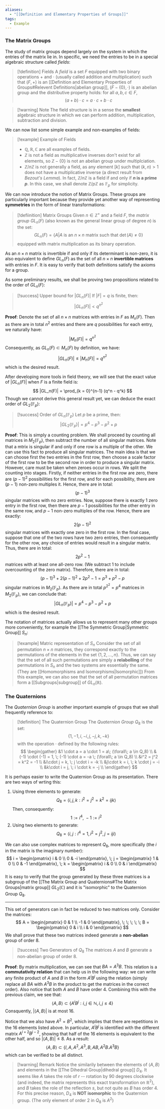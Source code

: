 ```yaml
---
aliases:
  - "[[Definition and Elementary Properties of Groups]]"
tags:
  - Example
---
```

###  The Matrix Groups

The study of matrix groups depend largely on the system in which the entries of the matrix lie in. In specific, we need the entries to be in a special algebraic structure called *fields*: 

>[!definition] Fields
>A *field* is a set $F$ equipped with two binary operations $+$ and $\cdot$ (usually called addition and multiplication) such that $(F, +)$ is an [[Definition and Elementary Properties of Groups#Relevent Definitions|abelian group]], $(F- \{0\}, \cdot)$ is an abelian group and the distributive property holds: for all $a, b, c \in F$,
>$$
>(a+b)\cdot c = a\cdot c+b \cdot c
>$$ 

>[!warning] Note
>The field structure is in a sense the **smallest** algebraic structure in which we can perform addition, multiplication, subtraction and division. 

We can now list some simple example and non-examples of fields:

>[!example] Example of Fields
>* $\mathbb{Q}, \mathbb{R}, \mathbb{C}$ are all examples of fields. 
>* $\mathbb{Z}$ is not a field as multiplicative inverses don't exist for all elements, so $\mathbb{Z} - \{0\}$ is not an abelian group under multiplciation. 
>* $\mathbb{Z} / n\mathbb{Z}$ is not generally a field, as any element $[k]$ such that $(k, n) > 1$ does not have a multiplicative inverse (a direct result from *Bezout's Lemma*). In fact, $\mathbb{Z} / n\mathbb{Z}$ is a field if and only if **$n$ is a prime $p$**. In this case, we shall denote $\mathbb{Z} / p\mathbb{Z}$ as $\mathbb{F}_p$ for simplicity. 

We can now introduce the notion of Matrix Groups. These groups are particularly important because they provide yet another way of representing **symmetries** in the form of linear transformations: 

>[!defiinition] Matrix Groups
>Given $n \in \mathbb{Z}^{+}$ and a field $F$, the *matrix group* $GL_n(F)$ (also known as the general linear group of degree $n$) is the set:
>$$
>GL_n(F) = \{ A | A \text{ is an } n \times n \text{ matrix such that } \det(A) \neq 0  \}
>$$
>equipped with matrix multiplication as its binary operation. 

As an $n \times n$ matrix is invertible if and only if its determinant is non-zero, it is also equivalent to define $GL_n(F)$ as the set of all $n \times n$ **invertible matrices** with entries in $F$. It is easy to verify that both definitions satisfy the axioms for a group. 

As some preliminary results, we shall be proving two propositions related to the order of $GL_n(F)$: 

>[!success] Upper bound for $|GL_n(F)|$
>If $|F| = q$ is finite, then:
>$$
>|GL_n(F)| < q^{n^2}
>$$

**Proof**: Denote the set of all $n \times n$ matrices with entries in $F$ as $M_n(F)$. Then as there are in total $n^2$ entries and there are $q$ possibilities for each entry, we naturally have:
$$
|M_n(F)| = q^{n^2}
$$
Consequently, as $GL_n(F) \subset M_n(F)$ by definition, we have:
$$
|GL_n(F)| \leq |M_n(F)| = q^{n^2}
$$
which is the desired result. 

After developing more tools in field theory, we will see that the exact value of $|GL_n(F)|$ when $F$ is a finite field is: 
$$
|GL_n(F)| = \prod_{k = 0}^{n-1} (q^n - q^k)
$$
Though we cannot derive this general result yet, we can deduce the exact order of $GL_2(\mathbb{F}_p)$: 

>[!success] Order of $GL_n(\mathbb{F}_p)$
>Let $p$ be a prime, then:
>$$
>|GL_2(\mathbb{F}_p)| = p^4 - p^3 - p^2 + p
>$$

**Proof**: This is simply a counting problem. We shall proceed by counting all matrices in $M_2(\mathbb{F}_p)$, then subtract the number of all singular matrices. Note that a mtrix is singular if and only if one row is a multiple of the other. We can use this fact to produce all singular matrices. The main idea is that we can choose first the two entries in the first row, then choose a scale factor of the first row to be the second row in order to produce a singular matrix. However, care must be taken when zeroes occur in rows. We split the counting into stages. Firstly, if neither entries in the first row are zero, there are $(p-1)^2$ possibilities for the first row, and for each possibility, there are $(p-1)$ non-zero multiples it. Hence, there are in total:
$$
(p-1)^3
$$
singular matrices with no zero entries. Now, suppose there is exactly $1$ zero entry in the first row, then there are $p-1$ possibilities for the other entry in the same row, and $p-1$ non-zero multiples of the row. Hence, there are exactly:
$$
2(p-1)^2
$$
singular matrices with exactly one zero in the first row. In the final case, suppose that one of the two rows have two zero entries, then consequently for the other row, any choice of entries would result in a singular matrix. Thus, there are in total:
$$
2p^2 - 1
$$
matrices with at least one all-zero row. (We subtract $1$ to include overcounting of the zero matrix). Therefore, there are in total:
$$
(p-1)^3 + 2(p-1)^2+2p^2-1 = p^3 + p^2 - p
$$
singular matrices in $M_2(\mathbb{F}_p)$. As there are in total $p^{2^2} = p^4$ matrices in $M_2(\mathbb{F}_p)$, we can conclude that:
$$
|GL_n(\mathbb{F}_p)| = p^4 - p^3 - p^2 + p
$$
which is the desired result. 

The notation of matrices actually allows us to represent many other groups more conveniently, for example the [[The Symmetric Group|Symmetric Group]] $S_n$: 

>[!example] Matric representation of $S_n$
>Consider the set of all permutation $n \times n$ matrices, they correspond exactly to the permutations of the elements in the set $\{ 1, 2, ..., n \}$. Thus, we can say that the set of all such permutations are simply a **relabelling** of the permutations in $S_n$ and the two systems are essentially the same. (They are [[Homomorphisms and Isomorphisms|Isomorphic]]) From this example, we can also see that the set of all permutation matrices form a [[Subgroups|subgroup]] of $GL_n(\mathbb{R})$. 

### The Quaternions

The *Quaternion Group* is another important example of groups that we shall frequently reference to: 

>[!definition] The Quaternion Group
>The *Quaternion Group* $Q_8$ is the set:
>$$
>\{ 1, -1, i, -i, j, -j, k, -k \}
>$$
>with the operation $\cdot$ defined by the following rules:
>$$
>\begin{gather}
>	&1 \cdot a = a \cdot 1 = a\;  (\forall\;  a \in Q_8) \\
>	&(-1) \cdot (-1) = 1, \; (-1) \cdot a = -a \;  (\forall\;  a \in Q_8)  \\
>	&i^2 = j^2 = k^2 = -1 \\
>	&i\cdot j = k, \; j \cdot i = -k \\
>	&j\cdot k = i, \; k \cdot j = -i \\
>	&k\cdot i = j, \; i \cdot k = -j \\
>\end{gather}
>$$

It is perhaps easier to write the Quaternion Group as its presentation. There are two ways of wrting this: 
1. Using three elements to generate: 
	$$
	Q_8 = \langle i, j, k: i^2 = j^2 = k^2 = ijk \rangle
	$$
	Then, consequently: 
	$$
	1 := i^4, \; -1 := i^2
	$$
2. Using two elements to generate: 
	$$
	Q_8 = \langle i, j: i^4 = 1, i^2 = j^2, j = iji \rangle
	$$

We can also use complex matrices to represent $Q_8$, more specifically (the $i$ in the matrix is the imaginary number): 
$$
i = \begin{pmatrix}
	i & 0 \\
	0 & -i
\end{pmatrix}, \; j = \begin{pmatrix}
	1 & 0 \\
	0 & -1
\end{pmatrix}, \; k = \begin{pmatrix}
	i & 0 \\
	0 & i
\end{pmatrix}
$$
It is easy to verify that the group generated by these three matrices is a subgroup of the [[The Matrix Group and Quaternions#The Matrix Groups|matrix group]] $GL_2(\mathbb{C})$ and it is "isomorphic" to the Quaternion Group $Q_8$. 

_____________________________________________________________________

This set of generators can in fact be reduced to two matrices only. Consider the matrices: 
$$
A = \begin{pmatrix}
	0 & 1 \\
	-1 & 0
\end{pmatrix}, \; \; \; \; \; 
B = \begin{pmatrix}
	0 & i \\
	i & 0
\end{pmatrix}
$$
We shall prove that these two matrices indeed generate a **non-abelian** group of order $8$. 

>[!success] Two Generators of $Q_8$
>The matrices $A$ and $B$ generate a non-abelian group of order $8$. 

**Proof**: By matrix multiplication, we can see that $BA = A^3B$. This relation is a **commutativity relation** that can help us in the following way: we can write any finite product of $A$ and $B$ in the form $A^iB^j$ using the relation (simply replace all $BA$ with $A^3B$ in the product to get the matrices in the correct order). Also notice that both $A$ and $B$ have order $4$. Combining this with the previous claim, we see that: 
$$
\langle A, B \rangle \subset \{A^iB^j : i, j \in \mathbb{N}, i, j \leq 4\}
$$
Consquently, $|\langle A, B \rangle|$ is at most $16$. 

Notice that we also have $A^2 = B^2$, which implies that there are repetitions in the $16$ elements listed above. In particular, $A^iB^j$ is identified with the different matrix $A^{i+2}B^{j-2}$, showing that half of the $16$ elements is equivalent to the other half, and so $|\langle A, B \rangle | \leq 8$. As a result: 
$$
\langle A, B \rangle \subset \{ I, A, A^2, A^3, B, AB, A^2B. A^3B  \}
$$
which can be verified to be all distinct. 

>[!warning] Remark
>Notice the similarily between the elements of $\langle A, B \rangle$ and elements in the [[The Dihedral Group|dihedral group]]  $D_4$. It seems like $A$ takes the role of $r$ -- rotation by $90$ degrees clockwise (and indeed, the matrix represents this exact transformation on $\mathbb{R}^2$), and $B$ takes the role of the reflection $s$, but not quite as $B$ has order $4$. For this precise reason, $D_4$ is **NOT isomorphic** to the Quaternion group. (The only element of order $2$ in $Q_8$ is $A^2$) 





